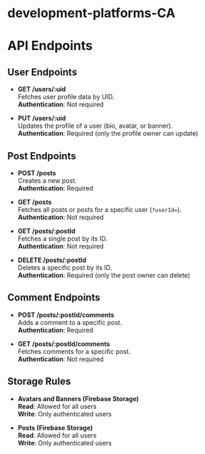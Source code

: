 # development-platforms-CA

# API Endpoints

## User Endpoints
- **GET /users/:uid**  
  Fetches user profile data by UID.  
  **Authentication**: Not required  

- **PUT /users/:uid**  
  Updates the profile of a user (bio, avatar, or banner).  
  **Authentication**: Required (only the profile owner can update)

## Post Endpoints
- **POST /posts**  
  Creates a new post.  
  **Authentication**: Required  

- **GET /posts**  
  Fetches all posts or posts for a specific user (`?userId=`).  
  **Authentication**: Not required  

- **GET /posts/:postId**  
  Fetches a single post by its ID.  
  **Authentication**: Not required  

- **DELETE /posts/:postId**  
  Deletes a specific post by its ID.  
  **Authentication**: Required (only the post owner can delete)

## Comment Endpoints
- **POST /posts/:postId/comments**  
  Adds a comment to a specific post.  
  **Authentication**: Required  

- **GET /posts/:postId/comments**  
  Fetches comments for a specific post.  
  **Authentication**: Not required  

## Storage Rules
- **Avatars and Banners (Firebase Storage)**  
  **Read**: Allowed for all users  
  **Write**: Only authenticated users  

- **Posts (Firebase Storage)**  
  **Read**: Allowed for all users  
  **Write**: Only authenticated users  
